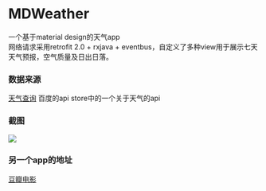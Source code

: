 MDWeather
========
一个基于material design的天气app<br/>
网络请求采用retrofit 2.0 + rxjava + eventbus，自定义了多种view用于展示七天天气预报，空气质量及日出日落。
### 数据来源
[天气查询](http://apistore.baidu.com/apiworks/servicedetail/112.html "百度的api store")  百度的api store中的一个关于天气的api
### 截图
![](https://github.com/sanousun/MDWeather/blob/master/screenshot/screenshot.jpg)
### 另一个app的地址
[豆瓣电影](https://github.com/sanousun/DoubanFilm)

